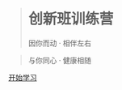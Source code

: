 <!-- _coverpage.md -->

> <h1><b>创新班训练营</b></h1>
>
> 因你而动 · 相伴左右
> <br>

> 与你同心 · 健康相随

[开始学习](/README.md)

